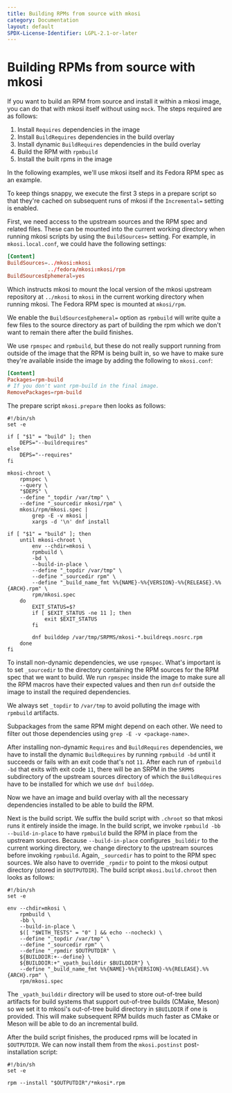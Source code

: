 ```yaml
---
title: Building RPMs from source with mkosi
category: Documentation
layout: default
SPDX-License-Identifier: LGPL-2.1-or-later
---
```


# Building RPMs from source with mkosi

If you want to build an RPM from source and install it within a mkosi
image, you can do that with mkosi itself without using `mock`. The steps
required are as follows:

1. Install `Requires` dependencies in the image
2. Install `BuildRequires` dependencies in the build overlay
3. Install dynamic `BuildRequires` dependencies in the build overlay
4. Build the RPM with `rpmbuild`
5. Install the built rpms in the image

In the following examples, we'll use mkosi itself and its Fedora RPM
spec as an example.

To keep things snappy, we execute the first 3 steps in a prepare
script so that they're cached on subsequent runs of mkosi if the
`Incremental=` setting is enabled.

First, we need access to the upstream sources and the RPM spec and
related files. These can be mounted into the current working directory
when running mkosi scripts by using the `BuildSources=` setting. For
example, in `mkosi.local.conf`, we could have the following settings:

```conf
[Content]
BuildSources=../mkosi:mkosi
             ../fedora/mkosi:mkosi/rpm
BuildSourcesEphemeral=yes
```

Which instructs mkosi to mount the local version of the mkosi upstream
repository at `../mkosi` to `mkosi` in the current working directory
when running mkosi. The Fedora RPM spec is mounted at `mkosi/rpm`.

We enable the `BuildSourcesEphemeral=` option as `rpmbuild` will write
quite a few files to the source directory as part of building the rpm
which we don't want to remain there after the build finishes.

We use `rpmspec` and `rpmbuild`, but these do not really support running
from outside of the image that the RPM is being built in, so we have to
make sure they're available inside the image by adding the following to
`mkosi.conf`:

```conf
[Content]
Packages=rpm-build
# If you don't want rpm-build in the final image.
RemovePackages=rpm-build
```

The prepare script `mkosi.prepare` then looks as follows:

```shell
#!/bin/sh
set -e

if [ "$1" = "build" ]; then
    DEPS="--buildrequires"
else
    DEPS="--requires"
fi

mkosi-chroot \
    rpmspec \
    --query \
    "$DEPS" \
    --define "_topdir /var/tmp" \
    --define "_sourcedir mkosi/rpm" \
    mkosi/rpm/mkosi.spec |
        grep -E -v mkosi |
        xargs -d '\n' dnf install

if [ "$1" = "build" ]; then
    until mkosi-chroot \
        env --chdir=mkosi \
        rpmbuild \
        -bd \
        --build-in-place \
        --define "_topdir /var/tmp" \
        --define "_sourcedir rpm" \
        --define "_build_name_fmt %%{NAME}-%%{VERSION}-%%{RELEASE}.%%{ARCH}.rpm" \
        rpm/mkosi.spec
    do
        EXIT_STATUS=$?
        if [ $EXIT_STATUS -ne 11 ]; then
            exit $EXIT_STATUS
        fi

        dnf builddep /var/tmp/SRPMS/mkosi-*.buildreqs.nosrc.rpm
    done
fi
```

To install non-dynamic dependencies, we use `rpmspec`. What's important
is to set `_sourcedir` to the directory containing the RPM sources for
the RPM spec that we want to build. We run `rpmspec` inside the image to
make sure all the RPM macros have their expected values and then run
`dnf` outside the image to install the required dependencies.

We always set `_topdir` to `/var/tmp` to avoid polluting the image with
`rpmbuild` artifacts.

Subpackages from the same RPM might depend on each other. We need to
filter out those dependencies using `grep -E -v <package-name>`.

After installing non-dynamic `Requires` and `BuildRequires`
dependencies, we have to install the dynamic `BuildRequires` by running
`rpmbuild -bd` until it succeeds or fails with an exit code that's not
`11`. After each run of `rpmbuild -bd` that exits with exit code `11`,
there will be an SRPM in the `SRPMS` subdirectory of the upstream
sources directory of which the `BuildRequires` have to be installed for
which we use `dnf builddep`.

Now we have an image and build overlay with all the necessary
dependencies installed to be able to build the RPM.

Next is the build script. We suffix the build script with `.chroot` so
that mkosi runs it entirely inside the image. In the build script, we
invoke `rpmbuild -bb --build-in-place` to have `rpmbuild` build the RPM
in place from the upstream sources. Because `--build-in-place`
configures `_builddir` to the current working directory, we change
directory to the upstream sources before invoking `rpmbuild`. Again,
`_sourcedir` has to point to the RPM spec sources. We also have to
override `_rpmdir` to point to the mkosi output directory (stored in
`$OUTPUTDIR`). The build script `mkosi.build.chroot` then looks as
follows:

```shell
#!/bin/sh
set -e

env --chdir=mkosi \
    rpmbuild \
    -bb \
    --build-in-place \
    $([ "$WITH_TESTS" = "0" ] && echo --nocheck) \
    --define "_topdir /var/tmp" \
    --define "_sourcedir rpm" \
    --define "_rpmdir $OUTPUTDIR" \
    ${BUILDDIR:+--define} \
    ${BUILDDIR:+"_vpath_builddir $BUILDDIR"} \
    --define "_build_name_fmt %%{NAME}-%%{VERSION}-%%{RELEASE}.%%{ARCH}.rpm" \
    rpm/mkosi.spec
```

The `_vpath_builddir` directory will be used to store out-of-tree build
artifacts for build systems that support out-of-tree builds (CMake,
Meson) so we set it to mkosi's out-of-tree build directory in
`$BUILDDIR` if one is provided. This will make subsequent RPM builds
much faster as CMake or Meson will be able to do an incremental build.

After the build script finishes, the produced rpms will be located in
`$OUTPUTDIR`. We can now install them from the `mkosi.postinst`
post-installation script:

```shell
#!/bin/sh
set -e

rpm --install "$OUTPUTDIR"/*mkosi*.rpm
```
